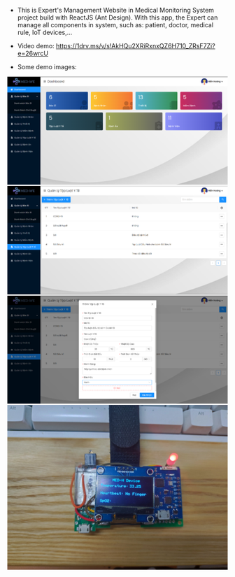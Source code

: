 - This is Expert's Management Website in Medical Monitoring System project build with ReactJS (Ant Design). With this app, the Expert can manage all components in system, such as: patient, doctor, medical rule, IoT devices,... 

- Video demo: https://1drv.ms/v/s!AkHQu2XRiRxnxQZ6H710_ZRsF7Zi?e=26wrcU
- Some demo images:

![alt text](https://github.com/hhhien2903/medh-web/blob/master/demo_images/1.png)
![alt text](https://github.com/hhhien2903/medh-web/blob/master/demo_images/2.png)
![alt text](https://github.com/hhhien2903/medh-web/blob/master/demo_images/3.png)
![alt text](https://github.com/hhhien2903/medh-web/blob/master/demo_images/4.png)
